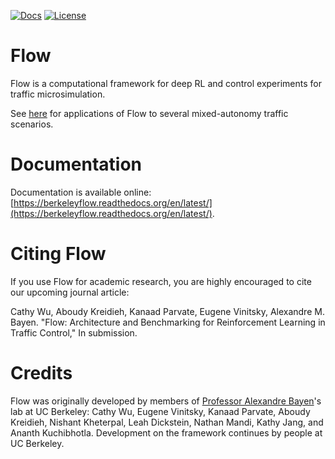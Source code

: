[![Docs](https://readthedocs.org/projects/berkeleyflow/badge)](http://berkeleyflow.readthedocs.org/en/latest/)
[![License](https://img.shields.io/badge/license-MIT-blue.svg)](https://github.com/cathywu/flow/blob/master/LICENSE.md)

# Flow

Flow is a computational framework for deep RL and control experiments for traffic microsimulation.

See [here](https://sites.google.com/view/ieee-tro-flow/home) for applications of Flow to several mixed-autonomy traffic scenarios.

# Documentation

Documentation is available online: [https://berkeleyflow.readthedocs.org/en/latest/](https://berkeleyflow.readthedocs.org/en/latest/).

# Citing Flow

If you use Flow for academic research, you are highly encouraged to cite our upcoming journal article:

Cathy Wu, Aboudy Kreidieh, Kanaad Parvate, Eugene Vinitsky, Alexandre M. Bayen. "Flow: Architecture and Benchmarking for Reinforcement Learning in Traffic Control," In submission.

<!-- - Yan Duan, Xi Chen, Rein Houthooft, John Schulman, Pieter Abbeel. "[Benchmarking Deep Reinforcement Learning for Continuous Control](http://arxiv.org/abs/1604.06778)". _Proceedings of the 33rd International Conference on Machine Learning (ICML), 2016._ -->

# Credits

Flow was originally developed by members of [Professor Alexandre Bayen](http://bayen.eecs.berkeley.edu/)'s lab at UC Berkeley: Cathy Wu, Eugene Vinitsky, Kanaad Parvate, Aboudy Kreidieh, Nishant Kheterpal, Leah Dickstein, Nathan Mandi, Kathy Jang, and Ananth Kuchibhotla. Development on the framework continues by people at UC Berkeley.


<!-- ## Getting Started

- TODO: Tutorial for visualization / plot generating scripts

Sumo Params:

- Port required, recommended set to 8873
- Timestep, recommended is 0.01, default is 1.0
- TODO: Same flags as SUMO Popen, make it more robust

Env Params:

- These will change based on the scenario
- Target Velocity

Net Params:

- For each environment, you should determine which net params are relevant.
- Used in Generator files that are specific to each scenario?
- "length" : length of the track
- "lanes" : number of lanes
- "speed_limit"
- "resolution" : number of nodes per edge, affects how 'circular' the track appears when visualized but doesn't affect performance [sic] (e.g. if you have 4 edges for a circle and resolution=2 it will display as 12 lines in the gui)
- "net_path" : path for the folder where the net XML files will be saved: edg.xml, .netccfg, nod.xml, typ.xml
- Suggestion: Direct control of naming of XML files

Configuration (Cfg) Params:

- "start_time" : 0
- "end_time" : When the simulation ends, so pick a reasonably large number
- TODO(cathywu) what are the units of start/end time?
- "cfg_path" : path for the folder where the cfg XML files will be saved: add.xml, gui.cfg, net.xml, rou.xml, sumo.cfg

Vehicle Params:

- Dictionary of car type tag -> (count, car following controller, lane changing controller) assignments, where controller is a method.
- Specifies number of cars for each type
- "Type" : (Number of cars, Car Following Model, Lane Changing Model)
- "rl": No car following model, action determined by RL algorithm
- All other types can have arbitrary names because their actions/updates are determined by the models (other functions in the tuple)
- Suggestion: instead of having "rl" be specific, we could have it such that None or a RL HOF are recognized as "rl vehicles"; Other suggestion: specifying controlled_vehicle_params and rl_params
- TODO(cathywu) include an example here

### Vehicle Params

Implemented car following models:

- Basic Car Following Model
	- per [Horn 2013](http://ieeexplore.ieee.org/abstract/document/6728204/)
	- Only considers vehicle ahead.
	- Terms for desired velocity and headway gap
- Bilateral Control Model
	- per [Horn 2013](http://ieeexplore.ieee.org/abstract/document/6728204/)
	- Considers vehicle ahead and vehicle behind.
	- Term for desired velocity. Another term to place self halfway between car ahead and car behind.
- Optimal Vehicle Model
	- per [Jin & Gabor 2014](http://www-personal.umich.edu/~orosz/articles/CDC_2014_Jin.pdf)
	- Only considers vehicle ahead.
	- Desired velocity term is a function of headway. Also seeks to match velocity of car ahead.


Lane changing models:

- No lane changing
- Stochastic lane changer


# learning-traffic

Testing
====
To run the tests:

    pushd flow-dev; python -m unittest discover; popd

To run only the fast (eg. unit) tests:

    pushd flow-dev; python -m unittest discover tests/fast; popd

To run only the slow (eg. integration) tests:

    pushd flow-dev; python -m unittest discover tests/slow; popd

Development
====
* For this project, and any derived from it, please run the following command
  from the project root directory:

      ln -s ../../pre-commit.sh .git/hooks/pre-commit

Warnings:
====
All car controllers come equipped with a fail-safe rule wherein cars are not allowed to
move at a speed that would cause them to crash if the car in front of them suddenly started
breaking with max acceleration. If they attempt to do so, they will be reset to move at $$v_safe$$
where $$v_safe$$ is the speed such that the cars will come to rest at the same point.  -->
